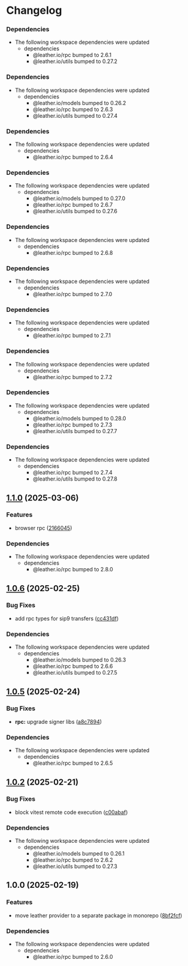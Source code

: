 # Changelog

### Dependencies

* The following workspace dependencies were updated
  * dependencies
    * @leather.io/rpc bumped to 2.6.1
    * @leather.io/utils bumped to 0.27.2

### Dependencies

* The following workspace dependencies were updated
  * dependencies
    * @leather.io/models bumped to 0.26.2
    * @leather.io/rpc bumped to 2.6.3
    * @leather.io/utils bumped to 0.27.4

### Dependencies

* The following workspace dependencies were updated
  * dependencies
    * @leather.io/rpc bumped to 2.6.4

### Dependencies

* The following workspace dependencies were updated
  * dependencies
    * @leather.io/models bumped to 0.27.0
    * @leather.io/rpc bumped to 2.6.7
    * @leather.io/utils bumped to 0.27.6

### Dependencies

* The following workspace dependencies were updated
  * dependencies
    * @leather.io/rpc bumped to 2.6.8

### Dependencies

* The following workspace dependencies were updated
  * dependencies
    * @leather.io/rpc bumped to 2.7.0

### Dependencies

* The following workspace dependencies were updated
  * dependencies
    * @leather.io/rpc bumped to 2.7.1

### Dependencies

* The following workspace dependencies were updated
  * dependencies
    * @leather.io/rpc bumped to 2.7.2

### Dependencies

* The following workspace dependencies were updated
  * dependencies
    * @leather.io/models bumped to 0.28.0
    * @leather.io/rpc bumped to 2.7.3
    * @leather.io/utils bumped to 0.27.7

### Dependencies

* The following workspace dependencies were updated
  * dependencies
    * @leather.io/rpc bumped to 2.7.4
    * @leather.io/utils bumped to 0.27.8

## [1.1.0](https://github.com/leather-io/mono/compare/@leather.io/provider-v1.0.13...@leather.io/provider-v1.1.0) (2025-03-06)


### Features

* browser rpc ([2166045](https://github.com/leather-io/mono/commit/21660453b994d2a0cf56b2b9cb0c4377ddf2544d))


### Dependencies

* The following workspace dependencies were updated
  * dependencies
    * @leather.io/rpc bumped to 2.8.0

## [1.0.6](https://github.com/leather-io/mono/compare/@leather.io/provider-v1.0.5...@leather.io/provider-v1.0.6) (2025-02-25)


### Bug Fixes

* add rpc types for sip9 transfers ([cc431df](https://github.com/leather-io/mono/commit/cc431df7b2a7ffd3c59ee225ad1406ace5ce2e5d))


### Dependencies

* The following workspace dependencies were updated
  * dependencies
    * @leather.io/models bumped to 0.26.3
    * @leather.io/rpc bumped to 2.6.6
    * @leather.io/utils bumped to 0.27.5

## [1.0.5](https://github.com/leather-io/mono/compare/@leather.io/provider-v1.0.4...@leather.io/provider-v1.0.5) (2025-02-24)


### Bug Fixes

* **rpc:** upgrade signer libs ([a8c7894](https://github.com/leather-io/mono/commit/a8c7894bcc060352dab404fb6417b17f1bb77ac1))


### Dependencies

* The following workspace dependencies were updated
  * dependencies
    * @leather.io/rpc bumped to 2.6.5

## [1.0.2](https://github.com/leather-io/mono/compare/@leather.io/provider-v1.0.1...@leather.io/provider-v1.0.2) (2025-02-21)


### Bug Fixes

* block vitest remote code execution ([c00abaf](https://github.com/leather-io/mono/commit/c00abaf33668b3274825dad886feb6dfadb1d9b1))


### Dependencies

* The following workspace dependencies were updated
  * dependencies
    * @leather.io/models bumped to 0.26.1
    * @leather.io/rpc bumped to 2.6.2
    * @leather.io/utils bumped to 0.27.3

## 1.0.0 (2025-02-19)


### Features

* move leather provider to a separate package in monorepo ([8bf2fcf](https://github.com/leather-io/mono/commit/8bf2fcf3e33278e9e5292a582a364c5e1ebe92f3))


### Dependencies

* The following workspace dependencies were updated
  * dependencies
    * @leather.io/rpc bumped to 2.6.0
